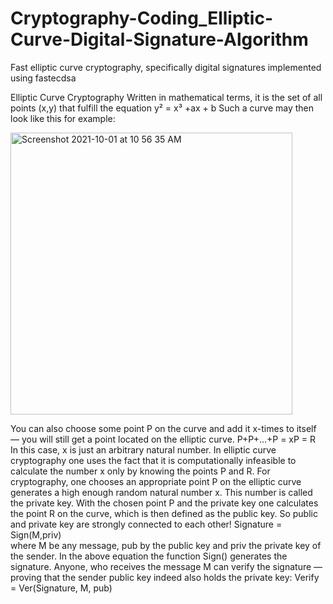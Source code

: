 # Cryptography-Coding_Elliptic-Curve-Digital-Signature-Algorithm
Fast elliptic curve cryptography, specifically digital signatures implemented using fastecdsa

Elliptic Curve Cryptography
Written in mathematical terms, it is the set of all points (x,y) that fulfill the equation
y² = x³ +ax + b
Such a curve may then look like this for example:

<img width="451" alt="Screenshot 2021-10-01 at 10 56 35 AM" src="https://user-images.githubusercontent.com/57283161/135569938-b6144ec5-0049-40bf-a979-462797176b40.png">


You can also choose some point P on the curve and add it x-times to itself — you will still get a point located on the elliptic curve.
P+P+…+P = xP = R
In this case, x is just an arbitrary natural number. In elliptic curve cryptography one uses the fact that it is computationally infeasible to calculate the number x only by knowing the points P and R.
For cryptography, one chooses an appropriate point P on the elliptic curve generates a high enough random natural number x. This number is called the private key. With the chosen point P and the private key one calculates the point R on the curve, which is then defined as the public key. So public and private key are strongly connected to each other!
Signature = Sign(M,priv)    
where M be any message, pub by the public key and priv the private key of the sender.
In the above equation the function Sign() generates the signature. Anyone, who receives the message M can verify the signature — proving that the sender public key indeed also holds the private key:
Verify = Ver(Signature, M, pub)
